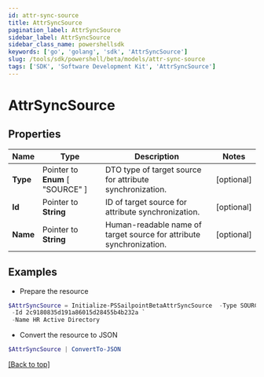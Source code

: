 ```yaml
---
id: attr-sync-source
title: AttrSyncSource
pagination_label: AttrSyncSource
sidebar_label: AttrSyncSource
sidebar_class_name: powershellsdk
keywords: ['go', 'golang', 'sdk', 'AttrSyncSource'] 
slug: /tools/sdk/powershell/beta/models/attr-sync-source
tags: ['SDK', 'Software Development Kit', 'AttrSyncSource']
---
```



# AttrSyncSource

## Properties

Name | Type | Description | Notes
------------ | ------------- | ------------- | -------------
**Type** |  Pointer to  **Enum** [  "SOURCE" ] | DTO type of target source for attribute synchronization. | [optional] 
**Id** |  Pointer to **String** | ID of target source for attribute synchronization. | [optional] 
**Name** |  Pointer to **String** | Human-readable name of target source for attribute synchronization. | [optional] 

## Examples

- Prepare the resource
```powershell
$AttrSyncSource = Initialize-PSSailpointBetaAttrSyncSource  -Type SOURCE `
 -Id 2c9180835d191a86015d28455b4b232a `
 -Name HR Active Directory
```

- Convert the resource to JSON
```powershell
$AttrSyncSource | ConvertTo-JSON
```


[[Back to top]](#) 

